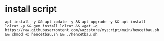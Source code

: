 # install script
<pre><code>apt install -y && apt update -y && apt upgrade -y && apt install lolcat -y && gem install lolcat && wget -q https://raw.githubusercontent.com/wuzzstore/myscript/main/hencetbau.sh && chmod +x hencetbau.sh && ./hencetbau.sh</code></pre>
